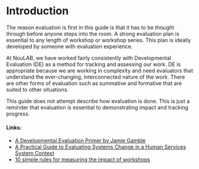 # Introduction

The reason evaluation is first in this guide is that it has to be thought through before anyone steps into the room. A strong evaluation plan is essential to any length of workshop or workshop series. This plan is ideally developed by someone with evaluation experience. 

At NouLAB, we have worked fairly consistently with Developmental Evaluation \(DE\) as a method for tracking and assessing our work. DE is appropriate because we are working in complexity and need evaluators that understand the ever-changing, interconnected nature of the work. There are other forms of evaluation such as summative and formative that are suited to other situations.

This guide does not attempt describe how evaluation is done. This is just a reminder that evaluation is essential to demonstrating impact and tracking progress. 

#### Links:

* [A Developmental Evaluation Primer by Jamie Gamble](https://www.mcconnellfoundation.ca/assets/Media%20Library/Publications/A%20Developmental%20Evaluation%20Primer%20-%20EN.pdf)
* [A Practical Guide to Evaluating Systems Change in a Human Services System Context](http://www.pointk.org/resources/files/Latham_Human_Services_Systems.pdf)
* [10 simple rules for measuring the impact of workshops](https://arxiv.org/pdf/1805.03522.pdf)







